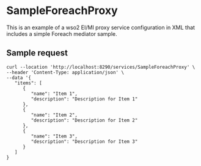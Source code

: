 # SampleForeachProxy

This is an example of a wso2 EI/MI proxy service configuration in XML that includes a simple Foreach mediator sample.

## Sample request
```
curl --location 'http://localhost:8290/services/SampleForeachProxy' \
--header 'Content-Type: application/json' \
--data '{
   "items": [
      {
         "name": "Item 1",
         "description": "Description for Item 1"
      },
      {
         "name": "Item 2",
         "description": "Description for Item 2"
      },
      {
         "name": "Item 3",
         "description": "Description for Item 3"
      }
   ]
}
```
